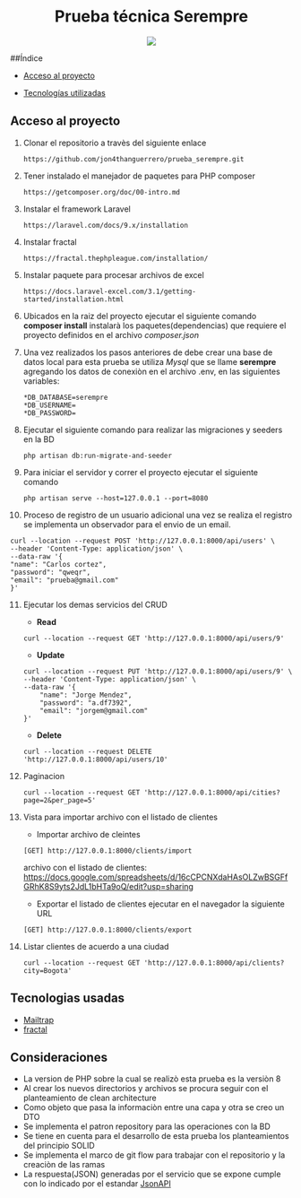 <h1 align="center"> Prueba técnica Serempre</h1>

 <p align="center">
   <img src="https://img.shields.io/badge/STATUS-EN%20DESAROLLO-green">
</p>

##Índice

- [Acceso al proyecto](#acceso-proyecto)

- [Tecnologías utilizadas](#tecnologías-utilizadas)

## Acceso al proyecto

1. Clonar el repositorio a travès del siguiente enlace
    ```
    https://github.com/jon4thanguerrero/prueba_serempre.git
    ```

2. Tener instalado el manejador de paquetes para PHP composer
    ```
    https://getcomposer.org/doc/00-intro.md
    ```

3. Instalar el framework Laravel 
    ```
    https://laravel.com/docs/9.x/installation
    ```
   
4. Instalar fractal
    ```
    https://fractal.thephpleague.com/installation/
    ```

5. Instalar paquete para procesar archivos de excel
    ``` 
    https://docs.laravel-excel.com/3.1/getting-started/installation.html
    ```

6. Ubicados en la raiz del proyecto ejecutar el siguiente comando **composer install** instalarà los paquetes(dependencias) que requiere el proyecto definidos en el archivo *composer.json*


7. Una vez realizados los pasos anteriores de debe crear una base de datos local para esta prueba se utiliza *Mysql* que se llame **serempre** agregando los datos de conexiòn en el archivo .env, en las siguientes variables:
    ```
    *DB_DATABASE=serempre
    *DB_USERNAME=
    *DB_PASSWORD=
    ```

8. Ejecutar el siguiente comando para realizar las migraciones y seeders en la BD 
    ```
    php artisan db:run-migrate-and-seeder
    ```

9. Para iniciar el servidor y correr el proyecto ejecutar el siguiente comando
    ```
    php artisan serve --host=127.0.0.1 --port=8080
    ```
   
10. Proceso de registro de un usuario adicional una vez se realiza el registro se implementa un observador para
   el envio de un email.

   ```
   curl --location --request POST 'http://127.0.0.1:8000/api/users' \
   --header 'Content-Type: application/json' \
   --data-raw '{
   "name": "Carlos cortez",
   "password": "qweqr",
   "email": "prueba@gmail.com"
   }'
   ```

11. Ejecutar los demas servicios del CRUD

    - **Read**
    ```
    curl --location --request GET 'http://127.0.0.1:8000/api/users/9'
    ```

    - **Update**
    ```
    curl --location --request PUT 'http://127.0.0.1:8000/api/users/9' \
    --header 'Content-Type: application/json' \
    --data-raw '{
        "name": "Jorge Mendez",
        "password": "a.df7392",
        "email": "jorgem@gmail.com"
    }'
    ```

    - **Delete**
    ```
    curl --location --request DELETE 'http://127.0.0.1:8000/api/users/10'
    ```

12. Paginacion
    ```
    curl --location --request GET 'http://127.0.0.1:8000/api/cities?page=2&per_page=5'
    ```
    
13. Vista para importar archivo con el listado de clientes
    - Importar archivo de cleintes
    ```
    [GET] http://127.0.0.1:8000/clients/import
    ```
    archivo con el listado de clientes: https://docs.google.com/spreadsheets/d/16cCPCNXdaHAsOLZwBSGFfGRhK8S9yts2JdL1bHTa9oQ/edit?usp=sharing

    - Exportar el listado de clientes ejecutar en el navegador la siguiente URL
    ```
    [GET] http://127.0.0.1:8000/clients/export
    ```

14. Listar clientes de acuerdo a una ciudad
    ```
    curl --location --request GET 'http://127.0.0.1:8000/api/clients?city=Bogota'
    ```

## Tecnologias usadas

- [Mailtrap](https://mailtrap.io/)
- [fractal](https://fractal.thephpleague.com/)

## Consideraciones

- La version de PHP sobre la cual se realizò esta prueba es la versiòn 8
- Al crear los nuevos directorios y archivos se procura seguir con el planteamiento de clean architecture
- Como objeto que pasa la informaciòn entre una capa y otra se creo un DTO
- Se implementa el patron repository para las operaciones con la BD
- Se tiene en cuenta para el desarrollo de esta prueba los planteamientos del principio SOLID
- Se implementa el marco de git flow para trabajar con el repositorio y la creaciòn de las ramas
- La respuesta(JSON) generadas por el servicio que se expone cumple con lo indicado por el estandar [JsonAPI](https://jsonapi.org/)
